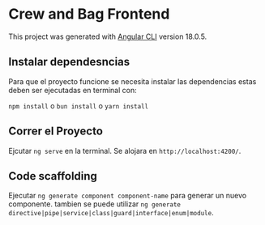 # Crew and Bag Frontend

This project was generated with [Angular CLI](https://github.com/angular/angular-cli) version 18.0.5.

## Instalar dependesncias
Para que el proyecto funcione se necesita instalar las dependencias estas deben ser ejecutadas en terminal con:

`` npm install ``
o
` bun install `
o
` yarn install `

## Correr el Proyecto

Ejcutar `ng serve` en la terminal. Se alojara en `http://localhost:4200/`.

## Code scaffolding

Ejecutar `ng generate component component-name` para generar un nuevo componente. tambien se puede utilizar `ng generate directive|pipe|service|class|guard|interface|enum|module`.

<!-- ## Build

Run `ng build` to build the project. The build artifacts will be stored in the `dist/` directory.

## Running unit tests

Run `ng test` to execute the unit tests via [Karma](https://karma-runner.github.io).

## Running end-to-end tests

Run `ng e2e` to execute the end-to-end tests via a platform of your choice. To use this command, you need to first add a package that implements end-to-end testing capabilities.

## Further help

To get more help on the Angular CLI use `ng help` or go check out the [Angular CLI Overview and Command Reference](https://angular.dev/tools/cli) page. -->
